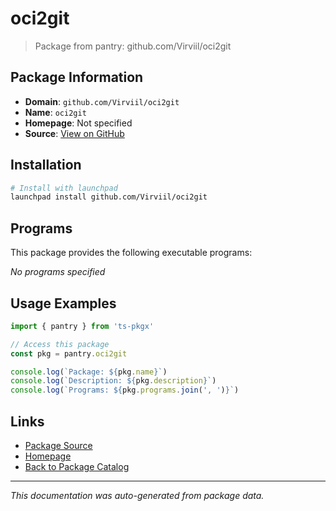 # oci2git

> Package from pantry: github.com/Virviil/oci2git

## Package Information

- **Domain**: `github.com/Virviil/oci2git`
- **Name**: `oci2git`
- **Homepage**: Not specified
- **Source**: [View on GitHub](https://github.com/pkgxdev/pantry/tree/main/projects/github.com/Virviil/oci2git/package.yml)

## Installation

```bash
# Install with launchpad
launchpad install github.com/Virviil/oci2git
```

## Programs

This package provides the following executable programs:

*No programs specified*

## Usage Examples

```typescript
import { pantry } from 'ts-pkgx'

// Access this package
const pkg = pantry.oci2git

console.log(`Package: ${pkg.name}`)
console.log(`Description: ${pkg.description}`)
console.log(`Programs: ${pkg.programs.join(', ')}`)
```

## Links

- [Package Source](https://github.com/pkgxdev/pantry/tree/main/projects/github.com/Virviil/oci2git/package.yml)
- [Homepage](#)
- [Back to Package Catalog](../../../package-catalog.md)

---

*This documentation was auto-generated from package data.*
